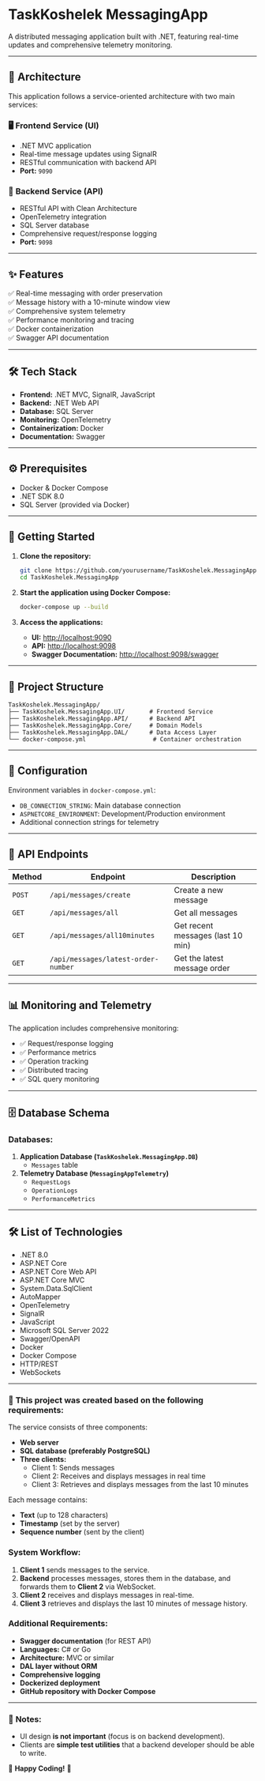 # TaskKoshelek MessagingApp

A distributed messaging application built with .NET, featuring real-time updates and comprehensive telemetry monitoring.

---

## 🚀 **Architecture**

This application follows a service-oriented architecture with two main services:

### 🖥️ **Frontend Service (UI)**
- .NET MVC application
- Real-time message updates using SignalR
- RESTful communication with backend API
- **Port:** `9090`

### 🔧 **Backend Service (API)**
- RESTful API with Clean Architecture
- OpenTelemetry integration
- SQL Server database
- Comprehensive request/response logging
- **Port:** `9098`

---

## ✨ **Features**

✅ Real-time messaging with order preservation  
✅ Message history with a 10-minute window view  
✅ Comprehensive system telemetry  
✅ Performance monitoring and tracing  
✅ Docker containerization  
✅ Swagger API documentation  

---

## 🛠 **Tech Stack**

- **Frontend:** .NET MVC, SignalR, JavaScript
- **Backend:** .NET Web API
- **Database:** SQL Server
- **Monitoring:** OpenTelemetry
- **Containerization:** Docker
- **Documentation:** Swagger

---

## ⚙️ **Prerequisites**

- Docker & Docker Compose
- .NET SDK 8.0
- SQL Server (provided via Docker)

---

## 🚀 **Getting Started**

1. **Clone the repository:**
   ```bash
   git clone https://github.com/yourusername/TaskKoshelek.MessagingApp.git
   cd TaskKoshelek.MessagingApp
   ```

2. **Start the application using Docker Compose:**
   ```bash
   docker-compose up --build
   ```

3. **Access the applications:**
   - **UI:** [http://localhost:9090](http://localhost:9090)
   - **API:** [http://localhost:9098](http://localhost:9098)
   - **Swagger Documentation:** [http://localhost:9098/swagger](http://localhost:9098/swagger)

---

## 📁 **Project Structure**

```
TaskKoshelek.MessagingApp/
├── TaskKoshelek.MessagingApp.UI/       # Frontend Service
├── TaskKoshelek.MessagingApp.API/      # Backend API
├── TaskKoshelek.MessagingApp.Core/     # Domain Models
├── TaskKoshelek.MessagingApp.DAL/      # Data Access Layer
└── docker-compose.yml                   # Container orchestration
```

---

## 🔧 **Configuration**

Environment variables in `docker-compose.yml`:
- `DB_CONNECTION_STRING`: Main database connection
- `ASPNETCORE_ENVIRONMENT`: Development/Production environment
- Additional connection strings for telemetry

---

## 🔗 **API Endpoints**

| Method | Endpoint                          | Description                      |
|--------|-----------------------------------|----------------------------------|
| `POST` | `/api/messages/create`           | Create a new message            |
| `GET`  | `/api/messages/all`              | Get all messages                 |
| `GET`  | `/api/messages/all10minutes`     | Get recent messages (last 10 min) |
| `GET`  | `/api/messages/latest-order-number` | Get the latest message order    |

---

## 📊 **Monitoring and Telemetry**

The application includes comprehensive monitoring:
- ✅ Request/response logging
- ✅ Performance metrics
- ✅ Operation tracking
- ✅ Distributed tracing
- ✅ SQL query monitoring

---

## 🗄 **Database Schema**

### **Databases:**
1. **Application Database (`TaskKoshelek.MessagingApp.DB`)**
   - `Messages` table
2. **Telemetry Database (`MessagingAppTelemetry`)**
   - `RequestLogs`
   - `OperationLogs`
   - `PerformanceMetrics`

---

## 🛠 **List of Technologies**

- .NET 8.0  
- ASP.NET Core  
- ASP.NET Core Web API  
- ASP.NET Core MVC  
- System.Data.SqlClient  
- AutoMapper  
- OpenTelemetry  
- SignalR  
- JavaScript  
- Microsoft SQL Server 2022  
- Swagger/OpenAPI  
- Docker  
- Docker Compose  
- HTTP/REST  
- WebSockets  

---

### 📌 **This project was created based on the following requirements:**

The service consists of three components:
- **Web server**
- **SQL database (preferably PostgreSQL)**
- **Three clients:**
  - Client 1: Sends messages
  - Client 2: Receives and displays messages in real time
  - Client 3: Retrieves and displays messages from the last 10 minutes

Each message contains:
- **Text** (up to 128 characters)
- **Timestamp** (set by the server)
- **Sequence number** (sent by the client)

### **System Workflow:**
1. **Client 1** sends messages to the service.
2. **Backend** processes messages, stores them in the database, and forwards them to **Client 2** via WebSocket.
3. **Client 2** receives and displays messages in real-time.
4. **Client 3** retrieves and displays the last 10 minutes of message history.

### **Additional Requirements:**
- **Swagger documentation** (for REST API)
- **Languages:** C# or Go
- **Architecture:** MVC or similar
- **DAL layer without ORM**
- **Comprehensive logging**
- **Dockerized deployment**
- **GitHub repository with Docker Compose**

---

### 🎨 **Notes:**
- UI design **is not important** (focus is on backend development).
- Clients are **simple test utilities** that a backend developer should be able to write.

🚀 **Happy Coding!** 🎉

